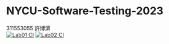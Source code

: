 # NYCU-Software-Testing-2023
311553055 許博濟    
[![Lab01 CI](https://github.com/Tommy-Hsu/311553055-ST-2023/actions/workflows/Lab01-CI.yml/badge.svg)](https://github.com/Tommy-Hsu/311553055-ST-2023/actions/workflows/Lab01-CI.yml)
[![Lab02 CI](https://github.com/Tommy-Hsu/311553055-ST-2023/actions/workflows/Lab02-CI.yml/badge.svg)](https://github.com/Tommy-Hsu/311553055-ST-2023/actions/workflows/Lab02-CI.yml)
